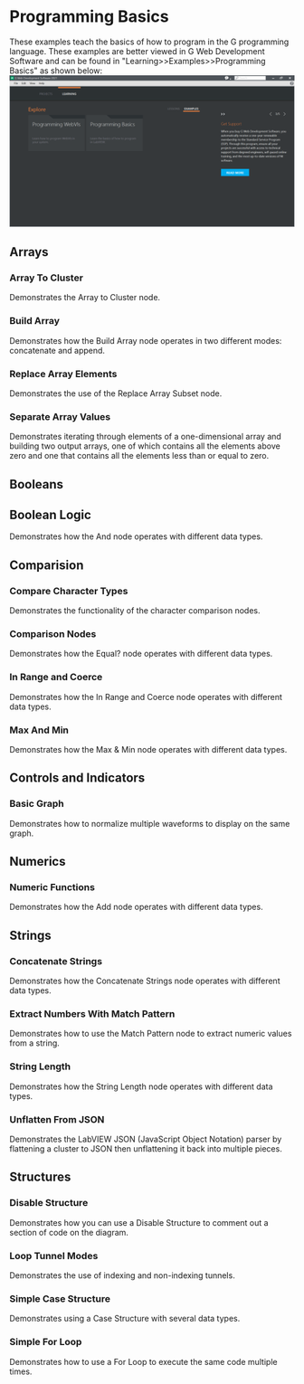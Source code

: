 # Programming Basics

These examples teach the basics of how to program in the G programming language. These examples are better viewed in G Web Development Software and can be found in "Learning>>Examples>>Programming Basics" as shown below:
![Programming Basics](GWebCardScreenShot.PNG)

## Arrays

### Array To Cluster

Demonstrates the Array to Cluster node.

### Build Array

Demonstrates how the Build Array node operates in two different modes: concatenate and append.

### Replace Array Elements

Demonstrates the use of the Replace Array Subset node.

### Separate Array Values

Demonstrates iterating through elements of a one-dimensional array and building two output arrays, one of which contains all the elements above zero and one that contains all the elements less than or equal to zero.

## Booleans

## Boolean Logic

Demonstrates how the And node operates with different data types.

## Comparision

### Compare Character Types

Demonstrates the functionality of the character comparison nodes.

### Comparison Nodes

Demonstrates how the Equal? node operates with different data types.

### In Range and Coerce

Demonstrates how the In Range and Coerce node operates with different data types.

### Max And Min

Demonstrates how the Max & Min node operates with different data types.

## Controls and Indicators

### Basic Graph

Demonstrates how to normalize multiple waveforms to display on the same graph.

## Numerics

### Numeric Functions

Demonstrates how the Add node operates with different data types.

## Strings

### Concatenate Strings

Demonstrates how the Concatenate Strings node operates with different data types.

### Extract Numbers With Match Pattern

Demonstrates how to use the Match Pattern node to extract numeric values from a string.

### String Length

Demonstrates how the String Length node operates with different data types.

### Unflatten From JSON

Demonstrates the LabVIEW JSON (JavaScript Object Notation) parser by flattening a cluster to JSON then unflattening it back into multiple pieces.

## Structures

### Disable Structure

Demonstrates how you can use a Disable Structure to comment out a section of code on the diagram.

### Loop Tunnel Modes

Demonstrates the use of indexing and non-indexing tunnels.

### Simple Case Structure

Demonstrates using a Case Structure with several data types.

### Simple For Loop

Demonstrates how to use a For Loop to execute the same code multiple times.
